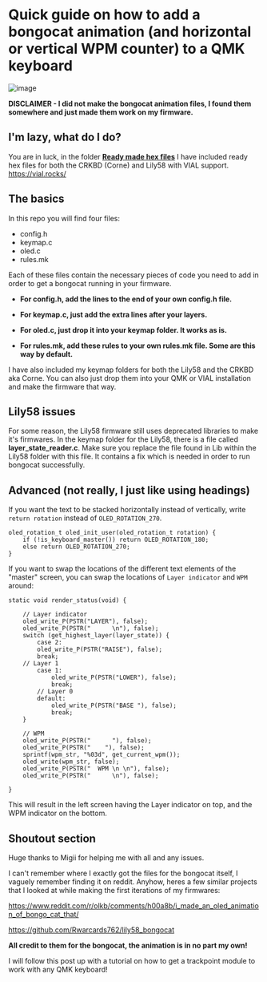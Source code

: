 # Quick guide on how to add a bongocat animation (and horizontal or vertical WPM counter) to a QMK keyboard

![image](https://user-images.githubusercontent.com/64993772/194180420-2b6859c4-54dd-4eb3-a3be-3f8097f9c58e.png)

**DISCLAIMER - I did not make the bongocat animation files, I found them somewhere and just made them work on my firmware.**

## I'm lazy, what do I do?

You are in luck, in the folder [**Ready made hex files**](https://github.com/CountKeepo/Bongocat-animation-in-QMK-and-VIAL/tree/main/Ready%20made%20HEX%20files) I have included ready hex files for both the CRKBD (Corne) and Lily58 with VIAL support.
https://vial.rocks/

## The basics

In this repo you will find four files:
- config.h
- keymap.c
- oled.c
- rules.mk

Each of these files contain the necessary pieces of code you need to add in order to get a bongocat running in your firmware.

- **For config.h, add the lines to the end of your own config.h file.**

- **For keymap.c, just add the extra lines after your layers.**

- **For oled.c, just drop it into your keymap folder. It works as is.**

- **For rules.mk, add these rules to your own rules.mk file. Some are this way by default.**


I have also included my keymap folders for both the Lily58 and the CRKBD aka Corne. You can also just drop them into your QMK or VIAL installation and make the firmware that way.

## Lily58 issues

For some reason, the Lily58 firmware still uses deprecated libraries to make it's firmwares. In the keymap folder for the Lily58, there is a file called **layer_state_reader.c**. Make sure you replace the file found in Lib within the Lily58 folder with this file. It contains a fix which is needed in order to run bongocat successfully.

## Advanced (not really, I just like using headings)

If you want the text to be stacked horizontally instead of vertically, write ```return rotation``` instead of ```OLED_ROTATION_270```.

```
oled_rotation_t oled_init_user(oled_rotation_t rotation) {
	if (!is_keyboard_master()) return OLED_ROTATION_180;
    else return OLED_ROTATION_270;
}
```

If you want to swap the locations of the different text elements of the "master" screen, you can swap the locations of ```Layer indicator``` and ```WPM``` around:

```
static void render_status(void) {

    // Layer indicator
    oled_write_P(PSTR("LAYER"), false);
    oled_write_P(PSTR("      \n"), false);
    switch (get_highest_layer(layer_state)) {
        case 2:
        oled_write_P(PSTR("RAISE"), false);
        break;
    // Layer 1
        case 1:
            oled_write_P(PSTR("LOWER"), false);
            break;
        // Layer 0
        default:
            oled_write_P(PSTR("BASE "), false);
            break;
    }
    
    // WPM
    oled_write_P(PSTR("      "), false);
    oled_write_P(PSTR("    "), false);
    sprintf(wpm_str, "%03d", get_current_wpm());
    oled_write(wpm_str, false);
    oled_write_P(PSTR("  WPM \n \n"), false);
    oled_write_P(PSTR("      \n"), false);

}

```

This will result in the left screen having the Layer indicator on top, and the WPM indicator on the bottom.

## Shoutout section
Huge thanks to Migii for helping me with all and any issues. 

I can't remember where I exactly got the files for the bongocat itself, I vaguely remember finding it on reddit. 
Anyhow, heres a few similar projects that I looked at while making the first iterations of my firmwares:

https://www.reddit.com/r/olkb/comments/h00a8b/i_made_an_oled_animation_of_bongo_cat_that/

https://github.com/Rwarcards762/lily58_bongocat

**All credit to them for the bongocat, the animation is in no part my own!**

I will follow this post up with a tutorial on how to get a trackpoint module to work with any QMK keyboard!
